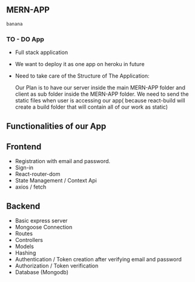 ## MERN-APP

`banana`

### TO - DO App

- Full stack application
- We want to deploy it as one app on heroku in future
- Need to take care of the Structure of The Application:

  Our Plan is to have our server inside the main MERN-APP folder and client as sub folder inside the MERN-APP folder.
  We need to send the static files when user is accessing our app( because react-build will create a build folder that will contain all of our work as static)

## Functionalities of our App

## Frontend

- Registration with email and password.
- Sign-in
- React-router-dom
- State Management / Context Api
- axios / fetch

## Backend

- Basic express server
- Mongoose Connection
- Routes
- Controllers
- Models
- Hashing
- Authentication / Token creation after verifying email and password
- Authorization / Token verification
- Database (Mongodb)
